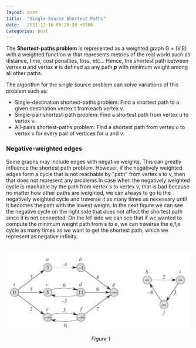 ```yaml
---
layout: post
title:  "Single-Source Shortest Paths"
date:   2021-11-16 09:29:20 +0700
categories: post
---
```


The **Shortest-paths problem** is represented as a weighted graph G = (V,E) with a weighted function w that represents metrics of the real world such as distance, time, cost
penalties, loss, etc... Hence, the shortest path between vertex **u** and vertex **v** is defined as any path **p** with minimum weight among all other paths.

The algorithm for the single source problem can solve variations of this problem such as:

- Single-destination shortest-paths problem: Find a shortest path to a given destination vertex t from each vertex v. 
- Single-pair shortest-path problem: Find a shortest path from vertex u to vertex v.
- All-pairs shortest-paths problem: Find a shortest path from vertex u to vertex v for every pair of vertices for u and v.

### Negative-weighted edges

Some graphs may include edges with negative weights. This can greatly influence the shortest path problem. However, if the negatively weighted edges form a cycle that is not reachable by "path" from vertex s to v, then that does not represent any problems.In case when the negatively weighted cycle is reachable by the path from vertex s to vertex v, that is bad because no matter how other paths are weighted, we can always to go to the negatively weighted cycle and traverse it as many times as necessary until it becomes the path with the lowest weight. In the next figure we can see the negative cycle on the right side that does not affect the shortest path since it is not connected. On the lef side we can see that if we wanted to compute the minimum weight path from s to e, we can traverse the e,f,e cycle as many times as we want to get the shortest path, which we represent as negative infinity.

&nbsp;&nbsp;&nbsp;&nbsp;&nbsp;&nbsp;&nbsp;&nbsp;&nbsp;&nbsp;&nbsp;&nbsp;&nbsp;&nbsp;&nbsp;&nbsp;&nbsp;&nbsp; 
![shortest_path representation](../../assets/posts_images/shortest_1.png)

&nbsp;&nbsp;&nbsp;&nbsp;&nbsp;&nbsp;&nbsp;&nbsp;&nbsp;&nbsp;&nbsp;&nbsp;&nbsp;&nbsp;&nbsp;&nbsp;&nbsp;&nbsp;&nbsp;&nbsp;&nbsp;&nbsp;&nbsp;&nbsp;&nbsp;&nbsp;&nbsp;&nbsp;&nbsp;&nbsp;&nbsp;&nbsp;&nbsp;&nbsp;&nbsp;&nbsp;&nbsp;&nbsp;&nbsp;&nbsp;&nbsp;&nbsp;&nbsp;&nbsp;&nbsp;&nbsp;&nbsp;&nbsp;&nbsp;&nbsp;&nbsp;&nbsp;&nbsp;&nbsp;&nbsp;&nbsp;&nbsp;&nbsp;&nbsp;*Figure 1*
